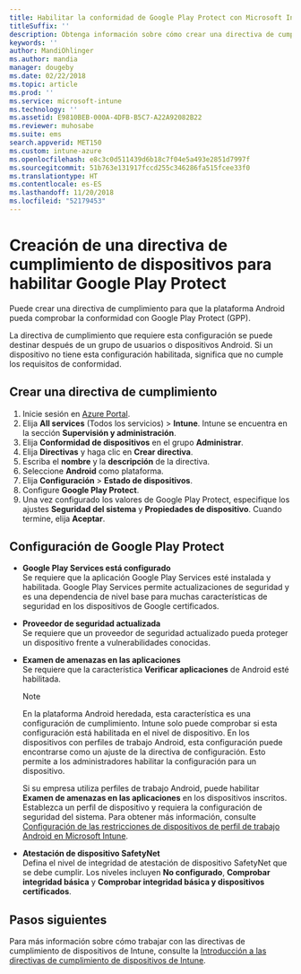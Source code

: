 ```yaml
---
title: Habilitar la conformidad de Google Play Protect con Microsoft Intune
titleSuffix: ''
description: Obtenga información sobre cómo crear una directiva de cumplimiento para dispositivos Android, a fin de habilitar Google Play Protect.
keywords: ''
author: MandiOhlinger
ms.author: mandia
manager: dougeby
ms.date: 02/22/2018
ms.topic: article
ms.prod: ''
ms.service: microsoft-intune
ms.technology: ''
ms.assetid: E9810BEB-000A-4DFB-B5C7-A22A92082B22
ms.reviewer: muhosabe
ms.suite: ems
search.appverid: MET150
ms.custom: intune-azure
ms.openlocfilehash: e8c3c0d511439d6b18c7f04e5a493e2851d7997f
ms.sourcegitcommit: 51b763e131917fccd255c346286fa515fcee33f0
ms.translationtype: HT
ms.contentlocale: es-ES
ms.lasthandoff: 11/20/2018
ms.locfileid: "52179453"
---
```

# <a name="how-to-create-a-device-compliance-policy-to-enable-google-play-protect"></a>Creación de una directiva de cumplimiento de dispositivos para habilitar Google Play Protect

Puede crear una directiva de cumplimiento para que la plataforma Android pueda comprobar la conformidad con Google Play Protect (GPP).

La directiva de cumplimiento que requiere esta configuración se puede destinar después de un grupo de usuarios o dispositivos Android. Si un dispositivo no tiene esta configuración habilitada, significa que no cumple los requisitos de conformidad.

## <a name="create-a-compliance-policy"></a>Crear una directiva de cumplimiento

1. Inicie sesión en [Azure Portal](https://portal.azure.com).
2. Elija **All services** (Todos los servicios)  > **Intune**. Intune se encuentra en la sección **Supervisión y administración**.
2. Elija **Conformidad de dispositivos** en el grupo **Administrar**. 
3. Elija **Directivas** y haga clic en **Crear directiva**.
4. Escriba el **nombre** y la **descripción** de la directiva.
5. Seleccione **Android** como plataforma.
6. Elija **Configuración** > **Estado de dispositivos**.
7. Configure **Google Play Protect**.
8. Una vez configurado los valores de Google Play Protect, especifique los ajustes **Seguridad del sistema** y **Propiedades de dispositivo**. Cuando termine, elija **Aceptar**.

## <a name="configure-the-google-play-protect-settings"></a>Configuración de Google Play Protect

 - **Google Play Services está configurado**  
   Se requiere que la aplicación Google Play Services esté instalada y habilitada. Google Play Services permite actualizaciones de seguridad y es una dependencia de nivel base para muchas características de seguridad en los dispositivos de Google certificados.
 - **Proveedor de seguridad actualizada**  
   Se requiere que un proveedor de seguridad actualizado pueda proteger un dispositivo frente a vulnerabilidades conocidas.
 - **Examen de amenazas en las aplicaciones**  
   Se requiere que la característica **Verificar aplicaciones** de Android esté habilitada.
    > [!Note]  
    > En la plataforma Android heredada, esta característica es una configuración de cumplimiento. Intune solo puede comprobar si esta configuración está habilitada en el nivel de dispositivo. En los dispositivos con perfiles de trabajo Android, esta configuración puede encontrarse como un ajuste de la directiva de configuración. Esto permite a los administradores habilitar la configuración para un dispositivo.

    Si su empresa utiliza perfiles de trabajo Android, puede habilitar **Examen de amenazas en las aplicaciones** en los dispositivos inscritos. Establezca un perfil de dispositivo y requiera la configuración de seguridad del sistema. Para obtener más información, consulte [Configuración de las restricciones de dispositivos de perfil de trabajo Android en Microsoft Intune](device-restrictions-android-for-work.md).

 - **Atestación de dispositivo SafetyNet**  
   Defina el nivel de integridad de atestación de dispositivo SafetyNet que se debe cumplir. Los niveles incluyen **No configurado**, **Comprobar integridad básica** y **Comprobar integridad básica y dispositivos certificados**.




## <a name="next-steps"></a>Pasos siguientes

Para más información sobre cómo trabajar con las directivas de cumplimiento de dispositivos de Intune, consulte la [Introducción a las directivas de cumplimiento de dispositivos de Intune](device-compliance-get-started.md).